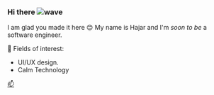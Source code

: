 ### Hi there ![wave](https://user-images.githubusercontent.com/93100521/153715080-03edf928-3570-46a3-885b-74f4e11c4efb.gif)

I am glad you made it here 😊 My name is Hajar and I'm *soon to be* a software engineer.

🌱 Fields of interest:
- UI/UX design.
- Calm Technology

[📫](https://www.linkedin.com/in/hajar-amakhzoun/)


